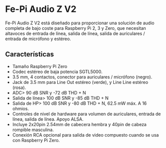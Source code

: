 <!--
---
name: Fe-Pi Audio Z V2
class: board
type: audio
formfactor: pHAT
manufacturer: Fe-Pi
description: A complete audio solution for the Raspberry Pi
url: https://fe-pi.com/products/fe-pi-audio-z-v2
buy: https://fe-pi.com/products/fe-pi-audio-z-v2
image: 'fepi-audio-z-V2.png'
pincount: 40
eeprom: no
power:
  '1':
  '2':
ground:
  '6':
  '9':
  '14':
  '20':
  '25':
  '30':
  '34':
  '39':
pin:
  '3':
    mode: i2c
  '5':
    mode: i2c
  '12':
    name: BCLK (Bit Clock)
    mode: i2s
  '35':
    name: LRCLK (Left/Right Clock)
    mode: i2s
  '38':
    name: DIN (Data In)
    mode: i2s
  '40':
    name: DOUT (Data Out)
    mode: i2s
i2c:
  '0x0a':
    name: SGTL5000
    device: SGTL5000XNAA3/R2
-->
# Fe-Pi Audio Z V2

Fe-Pi Audio Z V2 está diseñado para proporcionar una solución de audio completa de bajo coste para Raspberry Pi 2, 3 y Zero, que necesitan altavoces de entrada de línea, salida de línea, salida de auriculares / entrada de micrófono y estéreo.

## Características ##

* Tamaño Raspberry Pi Zero
* Codec estéreo de baja potencia SGTL5000.
* 3.5 mm, 4 contactos, conector para auriculares / micrófono (negro).
* Jack de 3.5 mm para Line Out estéreo (verde), y Line Line estéreo (rosa).
* ADC> 90 dB SNR y -72 dB THD + N
* Salida de línea> 100 dB SNR y -85 dB THD + N
* Salida de HP> 100 dB SNR y -80 dB THD + N, 62.5 mW máx. A 16 ohmios.
* Controles de nivel de hardware para volumen de auriculares, entrada de línea, salida de línea. Apoyo ALSA.
* Incluye 2x20pin 2.54mm de cabecera hembra y 40pin de cabeza rompible masculina.
* Conexión RCA opcional para salida de video compuesto cuando se usa con Raspberry Pi Zero.
